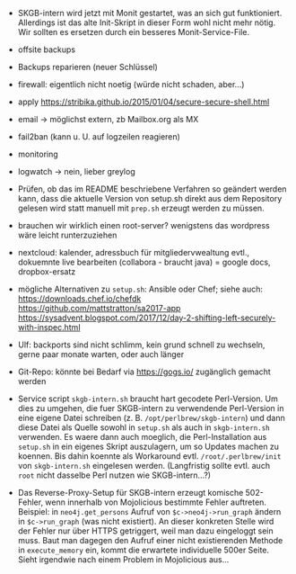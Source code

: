 - SKGB-intern wird jetzt mit Monit gestartet, was an sich gut
  funktioniert. Allerdings ist das alte Init-Skript in dieser Form
  wohl nicht mehr nötig. Wir sollten es ersetzen durch ein besseres
  Monit-Service-File.

* offsite backups

* Backups reparieren (neuer Schlüssel)

- firewall: eigentlich nicht noetig (würde nicht schaden, aber...)

- apply <https://stribika.github.io/2015/01/04/secure-secure-shell.html>

- email -> möglichst extern, zb Mailbox.org als MX

- fail2ban
(kann u. U. auf logzeilen reagieren)

- monitoring

- logwatch -> nein, lieber greylog

- Prüfen, ob das im README beschriebene Verfahren so geändert werden kann, dass die aktuelle Version von setup.sh direkt aus dem Repository gelesen wird statt manuell mit `prep.sh` erzeugt werden zu müssen.

- brauchen wir wirklich einen root-server? wenigstens das wordpress wäre leicht runterzuziehen

- nextcloud: kalender, adressbuch für mitgliedervwealtung evtl., dokuemnte live bearbeiten (collabora - braucht java) = google docs, dropbox-ersatz

- mögliche Alternativen zu `setup.sh`: Ansible oder Chef; siehe auch:
<https://downloads.chef.io/chefdk>
<https://github.com/mattstratton/sa2017-app>
<https://sysadvent.blogspot.com/2017/12/day-2-shifting-left-securely-with-inspec.html>

- Ulf: backports sind nicht schlimm, kein grund schnell zu wechseln, gerne paar monate warten, oder auch länger

- Git-Repo: könnte bei Bedarf via <https://gogs.io/> zugänglich gemacht werden

- Service script `skgb-intern.sh` braucht hart gecodete Perl-Version.
  Um dies zu umgehen, die fuer SKGB-intern zu verwendende Perl-Version
  in eine eigene Datei schreiben (z. B. `/opt/perlbrew/skgb-intern`)
  und dann diese Datei als Quelle sowohl in `setup.sh` als auch in
  `skgb-intern.sh` verwenden. Es waere dann auch moeglich, die
  Perl-Installation aus `setup.sh` in ein eigenes Skript auszulagern,
  um so Updates machen zu koennen. Bis dahin koennte als Workaround
  evtl. `/root/.perlbrew/init` von `skgb-intern.sh` eingelesen werden.
  (Langfristig sollte evtl. auch `root` nicht dasselbe Perl nutzen wie
  SKGB-intern...?)

- Das Reverse-Proxy-Setup für SKGB-intern erzeugt komische 502-Fehler,
  wenn innerhalb von Mojolicious bestimmte Fehler auftreten. Beispiel:
  in `neo4j.get_persons` Aufruf von `$c->neo4j->run_graph` ändern in
  `$c->run_graph` (was nicht existiert). An dieser konkreten Stelle
  wird der Fehler nur über HTTPS getriggert, weil man dazu eingeloggt
  sein muss. Baut man dagegen den Aufruf einer nicht existierenden
  Methode in `execute_memory` ein, kommt die erwartete individuelle
  500er Seite. Sieht irgendwie nach einem Problem in Mojolicious aus...
